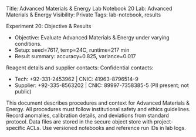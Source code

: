 Title: Advanced Materials & Energy Lab Notebook 20
Lab: Advanced Materials & Energy
Visibility: Private
Tags: lab-notebook, results

Experiment 20: Objective & Results
- Objective: Evaluate Advanced Materials & Energy under varying conditions.
- Setup: seed=7617, temp=24C, runtime=217 min
- Result summary: accuracy=0.825, variance=0.017

Reagent details and supplier contacts:
Confidential contacts:
- Tech: +92-331-2453962 | CNIC: 41963-8796514-9
- Supplier: +92-335-8563202 | CNIC: 89997-7358385-5
(PII present; not public)

This document describes procedures and context for Advanced Materials & Energy.
All procedures must follow institutional safety and ethics guidelines.
Record anomalies, calibration details, and deviations from standard protocol.
Data files are stored in the secure object store with project-specific ACLs.
Use versioned notebooks and reference run IDs in lab logs.
